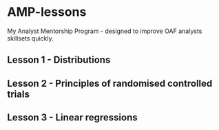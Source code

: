 # AMP-lessons
My Analyst Mentorship Program - designed to improve OAF analysts skillsets quickly. 

## Lesson 1 - Distributions

## Lesson 2 - Principles of randomised controlled trials

## Lesson 3 - Linear regressions
